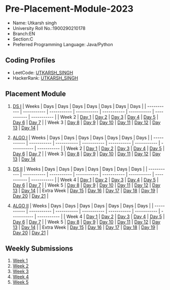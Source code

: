 # Pre-Placement-Module-2023

- Name: Utkarsh singh
- University Roll No.:1900290210178
- Branch:EN
- Section:C
- Preferred Programming Language: Java/Python

## Coding Profiles
- LeetCode: [UTKARSH_SINGH](https://leetcode.com/us6408001/)
- HackerRank: [UTKARSH_SINGH](https://www.hackerrank.com/us6408001)

## Placement Module
1. [DS I](https://github.com/venom1231/Pre-Placement-Module-2023/tree/main/DS%20I)
    | Weeks | Days | Days | Days | Days | Days | Days | Days |
    | ----------- | ----------- | ----------- | ----------- | ----------- | ----------- | ----------- | ----------- | 
    | Week 2 | [Day 1](https://github.com/venom1231/Pre-Placement-Module-2023/tree/main/DS%20I/Day%201) | [Day 2](https://github.com/venom1231/Pre-Placement-Module-2023/tree/main/DS%20I/Day%202) | [Day 3](https://github.com/venom1231/Pre-Placement-Module-2023/tree/main/DS%20I/Day%203) | [Day 4](https://github.com/venom1231/Pre-Placement-Module-2023/tree/main/DS%20I/Day%204) | [Day 5](https://github.com/venom1231/Pre-Placement-Module-2023/tree/main/DS%20I/Day%205) | [Day 6](https://github.com/venom1231/Pre-Placement-Module-2023/tree/main/DS%20I/Day%206) | [Day 7](https://github.com/venom1231/Pre-Placement-Module-2023/tree/main/DS%20I/Day%207) |
    | Week 3 | [Day 8](https://github.com/venom1231/Pre-Placement-Module-2023/tree/main/DS%20I/Day%208) | [Day 9](https://github.com/venom1231/Pre-Placement-Module-2023/tree/main/DS%20I/Day%209) | [Day 10](https://github.com/venom1231/Pre-Placement-Module-2023/tree/main/DS%20I/Day%2010) | [Day 11](https://github.com/venom1231/Pre-Placement-Module-2023/tree/main/DS%20I/Day%2011) | [Day 12](https://github.com/venom1231/Pre-Placement-Module-2023/tree/main/DS%20I/Day%2012) | [Day 13](https://github.com/venom1231/Pre-Placement-Module-2023/tree/main/DS%20I/Day%2013) | [Day 14](https://github.com/venom1231/Pre-Placement-Module-2023/tree/main/DS%20I/Day%2014) |
    
2. [ALGO I](https://github.com/venom1231/Pre-Placement-Module-2023/tree/main/ALGO%20I)
    | Weeks | Days | Days | Days | Days | Days | Days | Days |
    | ----------- | ----------- | ----------- | ----------- | ----------- | ----------- | ----------- | ----------- |
    | Week 2 | [Day 1](https://github.com/venom1231/Pre-Placement-Module-2023/tree/main/ALGO%20I/Day%201) | [Day 2](https://github.com/venom1231/Pre-Placement-Module-2023/tree/main/ALGO%20I/Day%202) | [Day 3](https://github.com/venom1231/Pre-Placement-Module-2023/tree/main/ALGO%20I/Day%203) | [Day 4](https://github.com/venom1231/Pre-Placement-Module-2023/tree/main/ALGO%20I/Day%204) | [Day 5](https://github.com/venom1231/Pre-Placement-Module-2023/tree/main/ALGO%20I/Day%205) | [Day 6](https://github.com/venom1231/Pre-Placement-Module-2023/tree/main/ALGO%20I/Day%206) | [Day 7](https://github.com/venom1231/Pre-Placement-Module-2023/tree/main/ALGO%20I/Day%207) |
    | Week 3 | [Day 8](https://github.com/venom1231/Pre-Placement-Module-2023/tree/main/ALGO%20I/Day%208) | [Day 9](https://github.com/venom1231/Pre-Placement-Module-2023/tree/main/ALGO%20I/Day%209) | [Day 10](https://github.com/venom1231/Pre-Placement-Module-2023/tree/main/ALGO%20I/Day%2010) | [Day 11](https://github.com/venom1231/Pre-Placement-Module-2023/tree/main/ALGO%20I/Day%2011) | [Day 12](https://github.com/venom1231/Pre-Placement-Module-2023/tree/main/ALGO%20I/Day%2012) | [Day 13](https://github.com/venom1231/Pre-Placement-Module-2023/tree/main/ALGO%20I/Day%2013) | [Day 14](https://github.com/venom1231/Pre-Placement-Module-2023/tree/main/ALGO%20I/Day%2014)  
    
3. [DS II](https://github.com/venom1231/Pre-Placement-Module-2023/tree/main/DS%20II)
    | Weeks | Days | Days | Days | Days | Days | Days | Days |
    | ----------- | ----------- | ----------- | ----------- | ----------- | ----------- | ----------- | ----------- |
    | Week 4 | [Day 1](https://github.com/venom1231/Pre-Placement-Module-2023/tree/main/DS%20II/Day%201) | [Day 2](https://github.com/venom1231/Pre-Placement-Module-2023/tree/main/DS%20II/Day%202) | [Day 3](https://github.com/venom1231/Pre-Placement-Module-2023/tree/main/DS%20II/Day%203) | [Day 4](https://github.com/venom1231/Pre-Placement-Module-2023/tree/main/DS%20II/Day%204) | [Day 5](https://github.com/venom1231/Pre-Placement-Module-2023/tree/main/DS%20II/Day%205) | [Day 6](https://github.com/venom1231/Pre-Placement-Module-2023/tree/main/DS%20II/Day%206) | [Day 7](https://github.com/venom1231/Pre-Placement-Module-2023/tree/main/DS%20II/Day%207) | 
    | Week 5 | [Day 8](https://github.com/venom1231/Pre-Placement-Module-2023/tree/main/DS%20II/Day%208) | [Day 9](https://github.com/venom1231/Pre-Placement-Module-2023/tree/main/DS%20II/Day%209) | [Day 10](https://github.com/venom1231/Pre-Placement-Module-2023/tree/main/DS%20II/Day%2010) | [Day 11](https://github.com/venom1231/Pre-Placement-Module-2023/tree/main/DS%20II/Day%2011) | [Day 12](https://github.com/venom1231/Pre-Placement-Module-2023/tree/main/DS%20II/Day%2012) | [Day 13](https://github.com/venom1231/Pre-Placement-Module-2023/tree/main/DS%20II/Day%2013) | [Day 14](https://github.com/venom1231/Pre-Placement-Module-2023/tree/main/DS%20II/Day%2014) |
    | Extra Week | [Day 15](https://github.com/venom1231/Pre-Placement-Module-2023/tree/main/DS%20II/Day%2015) | [Day 16](https://github.com/venom1231/Pre-Placement-Module-2023/tree/main/DS%20II/Day%2016) | [Day 17](https://github.com/venom1231/Pre-Placement-Module-2023/tree/main/DS%20II/Day%2017) | [Day 18](https://github.com/venom1231/Pre-Placement-Module-2023/tree/main/DS%20II/Day%2018) | [Day 19](https://github.com/venom1231/Pre-Placement-Module-2023/tree/main/DS%20II/Day%2019) | [Day 20](https://github.com/venom1231/Pre-Placement-Module-2023/tree/main/DS%20II/Day%2020) | [Day 21](https://github.com/venom1231/Pre-Placement-Module-2023/tree/main/DS%20II/Day%2021) |
    
4. [ALGO II](https://github.com/venom1231/Pre-Placement-Module-2023/tree/main/ALGO%20II)
    | Weeks | Days | Days | Days | Days | Days | Days | Days |
    | ----------- | ----------- | ----------- | ----------- | ----------- | ----------- | ----------- | ----------- |
    | Week 4 | [Day 1](https://github.com/venom1231/Pre-Placement-Module-2023/tree/main/ALGO%20II/Day%201) | [Day 2](https://github.com/venom1231/Pre-Placement-Module-2023/tree/main/ALGO%20II/Day%202) | [Day 3](https://github.com/venom1231/Pre-Placement-Module-2023/tree/main/ALGO%20II/Day%203) | [Day 4](https://github.com/venom1231/Pre-Placement-Module-2023/tree/main/ALGO%20II/Day%204) | [Day 5](https://github.com/venom1231/Pre-Placement-Module-2023/tree/main/ALGO%20II/Day%205) | [Day 6](https://github.com/venom1231/Pre-Placement-Module-2023/tree/main/ALGO%20II/Day%206) | [Day 7](https://github.com/venom1231/Pre-Placement-Module-2023/tree/main/ALGO%20II/Day%207) |
    | Week 5 | [Day 8](https://github.com/venom1231/Pre-Placement-Module-2023/tree/main/ALGO%20II/Day%208) | [Day 9](https://github.com/venom1231/Pre-Placement-Module-2023/tree/main/ALGO%20II/Day%209) | [Day 10](https://github.com/venom1231/Pre-Placement-Module-2023/tree/main/ALGO%20II/Day%2010) | [Day 11](https://github.com/venom1231/Pre-Placement-Module-2023/tree/main/ALGO%20II/Day%2011) | [Day 12](https://github.com/venom1231/Pre-Placement-Module-2023/tree/main/ALGO%20II/Day%2012) | [Day 13](https://github.com/venom1231/Pre-Placement-Module-2023/tree/main/ALGO%20II/Day%2013) | [Day 14](https://github.com/venom1231/Pre-Placement-Module-2023/tree/main/ALGO%20II/Day%2014) |
    | Extra Week | [Day 15](https://github.com/venom1231/Pre-Placement-Module-2023/tree/main/ALGO%20II/Day%2015) | [Day 16](https://github.com/venom1231/Pre-Placement-Module-2023/tree/main/ALGO%20II/Day%2016) | [Day 17](https://github.com/venom1231/Pre-Placement-Module-2023/tree/main/ALGO%20II/Day%2017) | [Day 18](https://github.com/venom1231/Pre-Placement-Module-2023/tree/main/ALGO%20II/Day%2018) | [Day 19](https://github.com/venom1231/Pre-Placement-Module-2023/tree/main/ALGO%20II/Day%2019) | [Day 20](https://github.com/venom1231/Pre-Placement-Module-2023/tree/main/ALGO%20II/Day%2020) | [Day 21](https://github.com/venom1231/Pre-Placement-Module-2023/tree/main/ALGO%20II/Day%2021) |

## Weekly Submissions
1. [Week 1](https://github.com/venom1231/Pre-Placement-Module-2023/tree/main/Weekly%20Submissions/Week%201)
2. [Week 2](https://github.com/venom1231/Pre-Placement-Module-2023/tree/main/Weekly%20Submissions/Week%202)
3. [Week 3](https://github.com/venom1231/Pre-Placement-Module-2023/tree/main/Weekly%20Submissions/Week%203)
4. [Week 4](https://github.com/venom1231/Pre-Placement-Module-2023/tree/main/Weekly%20Submissions/Week%204)
5. [Week 5](https://github.com/venom1231/Pre-Placement-Module-2023/tree/main/Weekly%20Submissions/Week%205)
